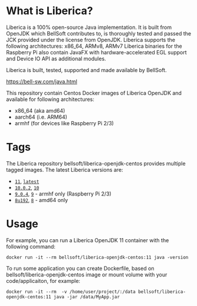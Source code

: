 # What is Liberica?

Liberica is a 100% open-source Java implementation.
It is built from OpenJDK which BellSoft contributes to, is thoroughly
tested and passed the JCK provided under the license from OpenJDK.
Liberica supports the following architectures: x86_64, ARMv8, ARMv7
Liberica binaries for the Raspberry Pi also contain JavaFX with hardware-accelerated EGL support and Device IO API as additional modules.

Liberica is built, tested, supported and made available by BellSoft.

https://bell-sw.com/java.html

This repository contain Centos Docker images of Liberica OpenJDK and available for following architectures:
* x86_64 (aka amd64)
* aarch64 (i.e. ARM64)
* armhf (for devices like Raspberry Pi 2/3)

# Tags

The Liberica repository bellsoft/liberica-openjdk-centos provides multiple tagged images. The latest Liberica versions are:

* [`11`](https://github.com/bell-sw/Liberica/blob/master/docker/repos/liberica-openjdk-centos/11/Dockerfile), [`latest`](https://github.com/bell-sw/Liberica/blob/master/docker/repos/liberica-openjdk-centos/11/Dockerfile)
* [`10.0.2`](https://github.com/bell-sw/Liberica/blob/master/docker/repos/liberica-openjdk-centos/10.0.2/Dockerfile), [`10`](https://github.com/bell-sw/Liberica/blob/master/docker/repos/liberica-openjdk-centos/10.0.2/Dockerfile)
* [`9.0.4`](https://github.com/bell-sw/Liberica/blob/master/docker/repos/liberica-openjdk-centos/9.0.4/Dockerfile), [`9`](https://github.com/bell-sw/Liberica/blob/master/docker/repos/liberica-openjdk-centos/9.0.4/Dockerfile) - armhf only (Raspberry Pi 2/3)
* [`8u192`](https://github.com/bell-sw/Liberica/blob/master/docker/repos/liberica-openjdk-centos/8u192/Dockerfile), [`8`](https://github.com/bell-sw/Liberica/blob/master/docker/repos/liberica-openjdk-centos/8/Dockerfile) - amd64 only

# Usage

For example, you can run a Liberica OpenJDK 11 container with the following command:

 `docker run -it --rm bellsoft/liberica-openjdk-centos:11 java -version`

To run some application you can create Dockerfile, based on bellsoft/liberica-openjdk-centos image or mount volume with your code/applicaiton, for example:

 `docker run -it --rm  -v /home/user/project/:/data bellsoft/liberica-openjdk-centos:11 java -jar /data/MyApp.jar`

